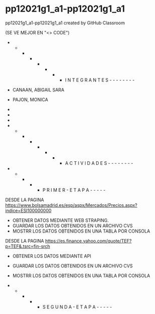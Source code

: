 # pp12021g1_a1-pp12021g1_a1
pp12021g1_a1-pp12021g1_a1 created by GitHub Classroom

(SE VE MEJOR EN "<> CODE")


- - - - - - - - I N T E G R A N T E S - - - - - - - - 

- CANAAN, ABIGAIL SARA
- PAJON, MONICA
-
-
-

- - - - - - - - A C T I V I D A D E S - - - - - - - - 
- - - - -  P R I M E R     -     E T A P A  - - - - -

DESDE LA PAGINA https://www.bolsamadrid.es/esp/aspx/Mercados/Precios.aspx?indice=ESI100000000
  - OBTENER DATOS MEDIANTE WEB STRAPING.
  - GUARDAR LOS DATOS OBTENIDOS EN UN ARCHIVO CVS
  - MOSTRR LOS DATOS OBTENIDOS EN UNA TABLA POR CONSOLA

DESDE LA PAGINA https://es.finance.yahoo.com/quote/TEF?p=TEF&.tsrc=fin-srch
   - OBTENER LOS DATOS MEDIANTE API
   - GUARDAR LOS DATOS OBTENIDOS EN UN ARCHIVO CVS
   - MOSTRR LOS DATOS OBTENIDOS EN UNA TABLA POR CONSOLA

- - - - -   S E G U N D A   -   E T A P A  - - - - -
